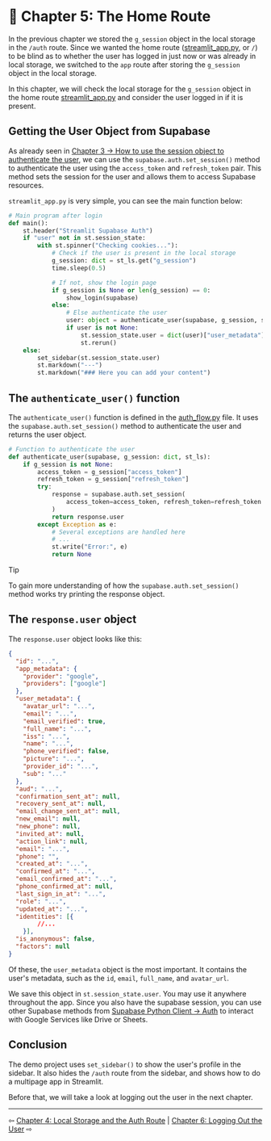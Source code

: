 # 📖 Chapter 5: The Home Route

In the previous chapter we stored the `g_session` object in the local storage in the `/auth` route. Since we wanted the home route ([streamlit_app.py](../streamlit_app.py), or `/`) to be blind as to whether the user has logged in just now or was already in local storage, we switched to the `app` route after storing the `g_session` object in the local storage.

In this chapter, we will check the local storage for the `g_session` object in the home route [streamlit_app.py](../streamlit_app.py) and consider the user logged in if it is present.

## Getting the User Object from Supabase

As already seen in [Chapter 3 -> How to use the session object to authenticate the user](chapter3.md/#how-to-use-the-session-object-to-authenticate-the-user), we can use the `supabase.auth.set_session()` method to authenticate the user using the `access_token` and `refresh_token` pair. This method sets the session for the user and allows them to access Supabase resources.

`streamlit_app.py` is very simple, you can see the main function below:

```python
# Main program after login
def main():
    st.header("Streamlit Supabase Auth")
    if "user" not in st.session_state:
        with st.spinner("Checking cookies..."):
            # Check if the user is present in the local storage
            g_session: dict = st_ls.get("g_session")
            time.sleep(0.5)

            # If not, show the login page
            if g_session is None or len(g_session) == 0:
                show_login(supabase)
            else:
                # Else authenticate the user
                user: object = authenticate_user(supabase, g_session, st_ls)
                if user is not None:
                    st.session_state.user = dict(user)["user_metadata"]
                    st.rerun()
    else:
        set_sidebar(st.session_state.user)
        st.markdown("---")
        st.markdown("### Here you can add your content")
```

## The `authenticate_user()` function

The `authenticate_user()` function is defined in the [auth_flow.py](../sample/auth_flow.py) file. It uses the `supabase.auth.set_session()` method to authenticate the user and returns the user object.

```python
# Function to authenticate the user
def authenticate_user(supabase, g_session: dict, st_ls):
    if g_session is not None:
        access_token = g_session["access_token"]
        refresh_token = g_session["refresh_token"]
        try:
            response = supabase.auth.set_session(
                access_token=access_token, refresh_token=refresh_token
            )
            return response.user
        except Exception as e:
            # Several exceptions are handled here
            # ...
            st.write("Error:", e)
            return None
```

> [!TIP]
> To gain more understanding of how the `supabase.auth.set_session()` method works try printing the response object.

## The `response.user` object

The `response.user` object looks like this:

```json
{
  "id": "...",
  "app_metadata": {
    "provider": "google",
    "providers": ["google"]
  },
  "user_metadata": {
    "avatar_url": "...",
    "email": "...",
    "email_verified": true,
    "full_name": "...",
    "iss": "...",
    "name": "...",
    "phone_verified": false,
    "picture": "...",
    "provider_id": "...",
    "sub": "..."
  },
  "aud": "...",
  "confirmation_sent_at": null,
  "recovery_sent_at": null,
  "email_change_sent_at": null,
  "new_email": null,
  "new_phone": null,
  "invited_at": null,
  "action_link": null,
  "email": "...",
  "phone": "",
  "created_at": "...",
  "confirmed_at": "...",
  "email_confirmed_at": "...",
  "phone_confirmed_at": null,
  "last_sign_in_at": "...",
  "role": "...",
  "updated_at": "...",
  "identities": [{ 
        //...
    }],
  "is_anonymous": false,
  "factors": null
}
```

Of these, the `user_metadata` object is the most important. It contains the user's metadata, such as the `id`, `email`, `full_name`, and `avatar_url`.

We save this object in `st.session_state.user`. You may use it anywhere throughout the app. Since you also have the supabase session, you can use other Supabase methods from [Supabase Python Client -> Auth](https://supabase.com/docs/reference/python/auth-getsession)
to interact with Google Services like Drive or Sheets.

## Conclusion

The demo project uses `set_sidebar()` to show the user's profile in the sidebar. It also hides the `/auth` route from the sidebar, and shows how to do a multipage app in Streamlit.

Before that, we will take a look at logging out the user in the next chapter.

---

⇦  [Chapter 4: Local Storage and the Auth Route](chapter4.md) | [Chapter 6: Logging Out the User](chapter6.md) ⇨



